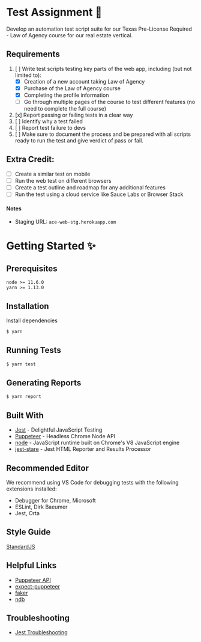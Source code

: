 # Test Assignment :rocket:
Develop an automation test script suite for our Texas Pre-License Required - Law of Agency course for our real estate vertical.

## Requirements
1. [ ] Write test scripts testing key parts of the web app, including (but not limited to):
    - [x] Creation of a new account taking Law of Agency
    - [x] Purchase of the Law of Agency course
    - [x] Completing the profile information
    - [ ] Go through multiple pages of the course to test different features (no need to complete the full course)
2. [x] Report passing or failing tests in a clear way
3. [ ] Identify why a test failed
4. [ ] Report test failure to devs
5. [ ] Make sure to document the process and be prepared with all scripts ready to run the test
and give verdict of pass or fail.

## Extra Credit:
- [ ] Create a similar test on mobile
- [ ] Run the web test on different browsers
- [ ] Create a test outline and roadmap for any additional features
- [ ] Run the test using a cloud service like Sauce Labs or Browser Stack

#### Notes
- Staging URL: `ace-web-stg.herokuapp.com`

# Getting Started :sparkles:

## Prerequisites
```
node >= 11.6.0
yarn >= 1.13.0
```

## Installation

Install dependencies
```bash
$ yarn
```

## Running Tests
```bash
$ yarn test
```

## Generating Reports
```bash
$ yarn report
```

## Built With
- [Jest](https://jestjs.io/) - Delightful JavaScript Testing
- [Puppeteer](https://pptr.dev/) - Headless Chrome Node API
- [node](https://nodejs.org/en/) - JavaScript runtime built on Chrome's V8 JavaScript engine
- [jest-stare](https://dkelosky.github.io/jest-stare/) - Jest HTML Reporter and Results Processor

## Recommended Editor
We recommend using VS Code for debugging tests with the following extensions installed:
- Debugger for Chrome, Microsoft
- ESLint, Dirk Baeumer
- Jest, Orta

## Style Guide
[StandardJS](https://standardjs.com/)

## Helpful Links
- [Puppeteer API](https://github.com/GoogleChrome/puppeteer/blob/v1.12.2/docs/api.md)
- [expect-puppeteer](https://github.com/smooth-code/jest-puppeteer/tree/master/packages/expect-puppeteer)
- [faker](https://github.com/Marak/faker.js)
- [ndb](https://github.com/GoogleChromeLabs/ndb)

## Troubleshooting
 - [Jest Troubleshooting](https://jestjs.io/docs/en/troubleshooting)
